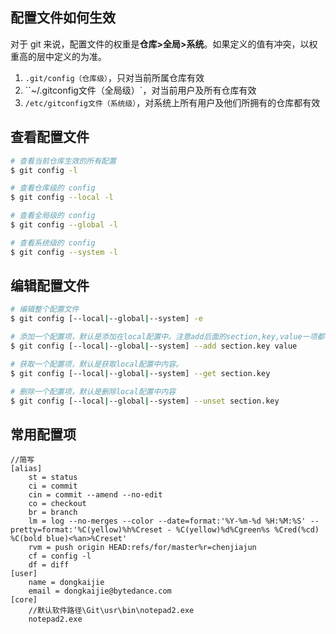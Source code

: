 ## 配置文件如何生效

对于 git 来说，配置文件的权重是**仓库>全局>系统**。如果定义的值有冲突，以权重高的层中定义的为准。

1. `.git/config（仓库级）`，只对当前所属仓库有效
2. ``~/.gitconfig文件（全局级）`，对当前用户及所有仓库有效
3. `/etc/gitconfig文件（系统级）`，对系统上所有用户及他们所拥有的仓库都有效

## 查看配置文件

```bash
# 查看当前仓库生效的所有配置
$ git config -l

# 查看仓库级的 config
$ git config --local -l

# 查看全局级的 config
$ git config --global -l

# 查看系统级的 config
$ git config --system -l
```

## 编辑配置文件

```bash
# 编辑整个配置文件
$ git config [--local|--global|--system] -e

# 添加一个配置项，默认是添加在local配置中。注意add后面的section,key,value一项都不能少，否则添加失败。
$ git config [--local|--global|--system] --add section.key value

# 获取一个配置项，默认是获取local配置中内容。
$ git config [--local|--global|--system] --get section.key

# 删除一个配置项，默认是删除local配置中内容
$ git config [--local|--global|--system] --unset section.key
```

## 常用配置项
```git
//简写
[alias]
	st = status
    ci = commit 
    cin = commit --amend --no-edit
	co = checkout
	br = branch
	lm = log --no-merges --color --date=format:'%Y-%m-%d %H:%M:%S' --pretty=format:'%C(yellow)%h%Creset - %C(yellow)%d%Cgreen%s %Cred(%cd) %C(bold blue)<%an>%Creset'
    rvm = push origin HEAD:refs/for/master%r=chenjiajun
    cf = config -l
	df = diff
[user]
	name = dongkaijie
	email = dongkaijie@bytedance.com
[core]
    //默认软件路径\Git\usr\bin\notepad2.exe
    notepad2.exe
```